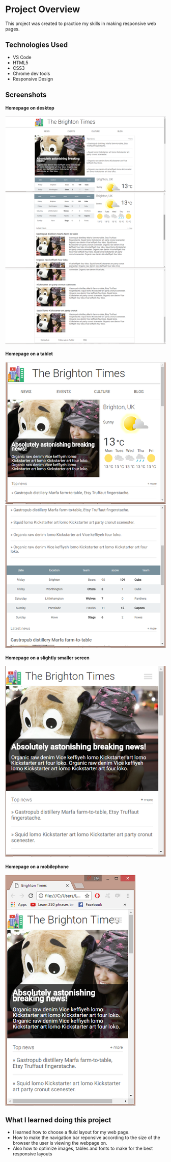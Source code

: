 Project Overview
============
This project was created to practice my skills in making responsive web pages.

Technologies Used
--------------
- VS Code
- HTML5
- CSS3
- Chrome dev tools
- Responsive Design


Screenshots
--------------
#### Homepage on desktop
![The Homepage on desktop](/showcase/desk1.png)
![The Homepage on desktop](/showcase/desk2.png)
![The Homepage on desktop](/showcase/desk3.png)

#### Homepage on a tablet
![The Homepage on a tablet](/showcase/tablet.png)
![The Homepage on a tablet](/showcase/tablet2.png)

#### Homepage on a slightly smaller screen
![The Homepage on a smaller screen](/showcase/mobileview.png)

#### Homepage on a mobilephone
![The Homepage on a mobilephone](/showcase/smallest.png)

What I learned doing this project
--------------

- I learned how to choose a fluid layout for my web page.
- How to make the navigation bar reponsive according to the size of the browser the user is viewing the webpage on.
- Also how to optimize images, tables and fonts to make for the best responsive layouts

